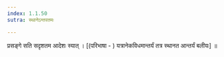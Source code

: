 ```yaml
---
index: 1.1.50
sutra: स्थानेऽन्तरतमः

---
```

 प्रसङ्गे सति सदृशतम आदेशः स्यात् । [(परिभाषा - ) यत्रानेकविधमान्तर्यं तत्र स्थानत आन्तर्यं बलीयः] ॥